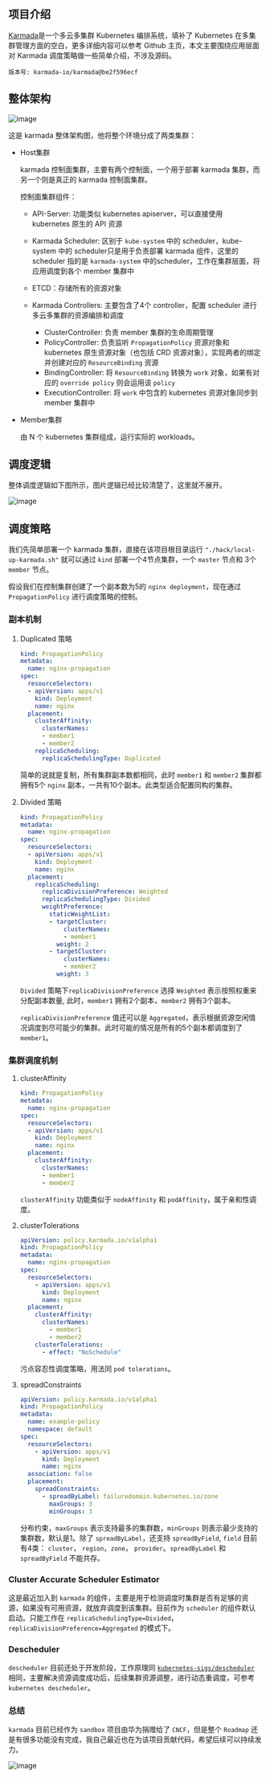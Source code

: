 ## 项目介绍
[Karmada](https://github.com/karmada-io/karmada)是一个多云多集群 Kubernetes 编排系统，填补了 Kubernetes 在多集群管理方面的空白，更多详细内容可以参考 Github 主页，本文主要围绕应用层面对 Karmada 调度策略做一些简单介绍，不涉及源码。

    版本号: karmada-io/karmada@be2f596ecf

## 整体架构
![image](https://github.com/kerthcet/Blogs-CloudNative/blob/main/snapshots/karmada-arch.png)

这是 karmada 整体架构图，他将整个环境分成了两类集群：
* Host集群

    karmada 控制面集群，主要有两个控制面，一个用于部署 karmada 集群，而另一个则是真正的 karmada 控制面集群。

    控制面集群组件：
    * API-Server: 功能类似 kubernetes apiserver，可以直接使用 kubernetes 原生的 API 资源
    * Karmada Scheduler: 区别于 `kube-system` 中的 scheduler，kube-system 中的 scheduler只是用于负责部署 karmada 组件，这里的 scheduler 指的是 `karmada-system` 中的scheduler，工作在集群层面，将应用调度到各个 member 集群中
    * ETCD：存储所有的资源对象
    * Karmada Controllers: 主要包含了4个 controller，配置 scheduler 进行多云多集群的资源编排和调度

        * ClusterController: 负责 member 集群的生命周期管理
        * PolicyController: 负责监听 `PropagationPolicy` 资源对象和 kubernetes 原生资源对象（也包括 CRD 资源对象），实现两者的绑定并创建对应的 `ResourceBinding` 资源
        * BindingController: 将 `ResourceBinding` 转换为 `work` 对象，如果有对应的 `override policy` 则会运用该 `policy`
        * ExecutionController: 将 `work` 中包含的 kubernetes 资源对象同步到 member 集群中
* Member集群

    由 N 个 kubernetes 集群组成，运行实际的 workloads。

## 调度逻辑
整体调度逻辑如下图所示，图片逻辑已经比较清楚了，这里就不展开。

![image](https://github.com/kerthcet/Blogs-CloudNative/blob/main/snapshots/karmada-schedule-process.jpeg)


## 调度策略
我们先简单部署一个 karmada 集群，直接在该项目根目录运行 `"./hack/local-up-karmada.sh"` 就可以通过 `kind` 部署一个4节点集群，一个 `master` 节点和 3个 `member` 节点。

假设我们在控制集群创建了一个副本数为5的 `nginx deployment`，现在通过`PropagationPolicy` 进行调度策略的控制。

### 副本机制
1. Duplicated 策略
    ```yaml
    kind: PropagationPolicy
    metadata:
      name: nginx-propagation
    spec:
      resourceSelectors:
      - apiVersion: apps/v1
        kind: Deployment
        name: nginx
      placement:
        clusterAffinity:
          clusterNames:
          - member1
          - member2
        replicaScheduling:
          replicaSchedulingType: Duplicated
    ```

    简单的说就是复制，所有集群副本数都相同，此时 `member1` 和 `member2` 集群都拥有5个 `nginx` 副本，一共有10个副本。此类型适合配置同构的集群。

2. Divided 策略
    ```yaml
    kind: PropagationPolicy
    metadata:
      name: nginx-propagation
    spec:
      resourceSelectors:
      - apiVersion: apps/v1
        kind: Deployment
        name: nginx
      placement:
        replicaScheduling:
          replicaDivisionPreference: Weighted
          replicaSchedulingType: Divided
          weightPreference:
            staticWeightList:
            - targetCluster:
                clusterNames:
                - member1
              weight: 2
            - targetCluster:
                clusterNames:
                - member2
              weight: 3
    ```

    `Divided` 策略下`replicaDivisionPreference` 选择 `Weighted` 表示按照权重来分配副本数量, 此时，`member1` 拥有2个副本，`member2` 拥有3个副本。

    `replicaDivisionPreference` 值还可以是 `Aggregated`，表示根据资源空闲情况调度到尽可能少的集群。此时可能的情况是所有的5个副本都调度到了 `member1`。

### 集群调度机制
1. clusterAffinity
    ```yaml
    kind: PropagationPolicy
    metadata:
      name: nginx-propagation
    spec:
      resourceSelectors:
      - apiVersion: apps/v1
        kind: Deployment
        name: nginx
      placement:
        clusterAffinity:
          clusterNames:
          - member1
          - member2
    ```
    `clusterAffinity` 功能类似于 `nodeAffinity` 和 `podAffinity`，属于亲和性调度。

2. clusterTolerations
    ```yaml
    apiVersion: policy.karmada.io/v1alpha1
    kind: PropagationPolicy
    metadata:
      name: nginx-propagation
    spec:
      resourceSelectors:
        - apiVersion: apps/v1
          kind: Deployment
          name: nginx
      placement:
        clusterAffinity:
          clusterNames:
            - member1
            - member2
        clusterTolerations:
          - effect: "NoSchedule"
    ```
    污点容忍性调度策略，用法同 `pod tolerations`。


3. spreadConstraints
    ```yaml
    apiVersion: policy.karmada.io/v1alpha1
    kind: PropagationPolicy
    metadata:
      name: example-policy
      namespace: default
    spec:
      resourceSelectors:
        - apiVersion: apps/v1
          kind: Deployment
          name: nginx
      association: false
      placement:
        spreadConstraints:
          - spreadByLabel: failuredomain.kubernetes.io/zone
            maxGroups: 3
            minGroups: 3
    ```
   分布约束，`maxGroups` 表示支持最多的集群数，`minGroups` 则表示最少支持的集群数，默认是1。除了 `spreadByLabel`，还支持 `spreadByField`, `field` 目前有4类： `cluster`， `region`，`zone`， `provider`。`spreadByLabel` 和 `spreadByField` 不能共存。

### Cluster Accurate Scheduler Estimator
这是最近加入到 `karmada` 的组件，主要是用于检测调度时集群是否有足够的资源，如果没有可用资源，就放弃调度到该集群。目前作为 `scheduler` 的组件默认启动。只能工作在 `replicaSchedulingType=Divided`，`replicaDivisionPreference=Aggregated` 的模式下。

### Descheduler
`descheduler` 目前还处于开发阶段，工作原理同 [`kubernetes-sigs/descheduler`](https://github.com/kubernetes-sigs/descheduler) 相同，主要解决资源调度成功后，后续集群资源调整，进行动态重调度，可参考 `kubernetes descheduler`。

### 总结
`karmada` 目前已经作为 `sandbox` 项目由华为捐赠给了 `CNCF`，但是整个 `Roadmap` 还是有很多功能没有完成，我自己最近也在为该项目贡献代码，希望后续可以持续发力。

![image](https://github.com/kerthcet/Blogs-CloudNative/blob/main/snapshots/karmada-roadmap.jpeg)